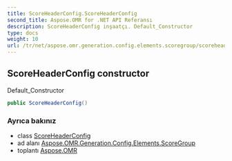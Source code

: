```yaml
---
title: ScoreHeaderConfig.ScoreHeaderConfig
second_title: Aspose.OMR for .NET API Referansı
description: ScoreHeaderConfig inşaatçı. Default_Constructor
type: docs
weight: 10
url: /tr/net/aspose.omr.generation.config.elements.scoregroup/scoreheaderconfig/scoreheaderconfig/
---
```

## ScoreHeaderConfig constructor

Default_Constructor

```csharp
public ScoreHeaderConfig()
```

### Ayrıca bakınız

* class [ScoreHeaderConfig](../)
* ad alanı [Aspose.OMR.Generation.Config.Elements.ScoreGroup](../../scoreheaderconfig/)
* toplantı [Aspose.OMR](../../../)


